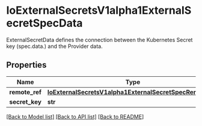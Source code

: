 # IoExternalSecretsV1alpha1ExternalSecretSpecData

ExternalSecretData defines the connection between the Kubernetes Secret key (spec.data.<key>) and the Provider data.
## Properties
Name | Type | Description | Notes
------------ | ------------- | ------------- | -------------
**remote_ref** | [**IoExternalSecretsV1alpha1ExternalSecretSpecRemoteRef**](IoExternalSecretsV1alpha1ExternalSecretSpecRemoteRef.md) |  | 
**secret_key** | **str** |  | 

[[Back to Model list]](../README.md#documentation-for-models) [[Back to API list]](../README.md#documentation-for-api-endpoints) [[Back to README]](../README.md)


